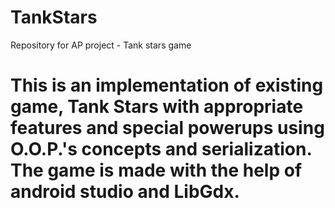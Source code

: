 # TankStars
Repository for AP project - Tank stars game


# This is an implementation of existing game, Tank Stars with appropriate features and special powerups using O.O.P.'s concepts and serialization. The game is made with the help of android studio and LibGdx. 

